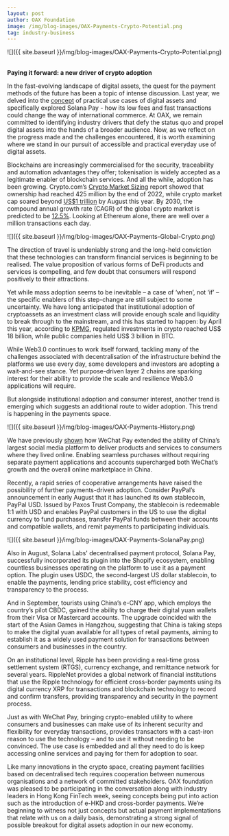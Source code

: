 ```yaml
---
layout: post
author: OAX Foundation
image: /img/blog-images/OAX-Payments-Crypto-Potential.png
tag: industry-business
---
```


![]({{ site.baseurl }}/img/blog-images/OAX-Payments-Crypto-Potential.png)

<br><b>Paying it forward: a new driver of crypto adoption</b>

In the fast-evolving landscape of digital assets, the quest for the payment methods of the future has been a topic of intense discussion. Last year, we delved into the <a href="https://www.oax.org/2022/03/17/Payments-of-The-Future.html">concept</a> of practical use cases of digital assets and specifically explored Solana Pay - how its low fees and fast transactions could change the way of international commerce. At OAX, we remain committed to identifying industry drivers that defy the status quo and propel digital assets into the hands of a broader audience. Now, as we reflect on the progress made and the challenges encountered, it is worth examining where we stand in our pursuit of accessible and practical everyday use of digital assets.

Blockchains are increasingly commercialised for the security, traceability and automation advantages they offer; tokenisation is widely accepted as a legitimate enabler of blockchain services. And all the while, adoption has been growing.  Crypto.com’s <a href="https://news.bitcoin.com/report-crypto-adoption-hits-new-milestones-global-crypto-owners-reached-425-million-in-2022/">Crypto Market Sizing</a> report showed that ownership had reached 425 million by the end of 2022, while crypto market cap soared beyond <a href="https://coinmarketcap.com/">US$1 trillion</a> by August this year.  By 2030, the compound annual growth rate (CAGR) of the global crypto market is predicted to be <a href="https://www.grandviewresearch.com/industry-analysis/cryptocurrency-market-report">12.5%</a>. Looking at Ethereum alone, there are well over a million transactions each day. 

![]({{ site.baseurl }}/img/blog-images/OAX-Payments-Global-Crypto.png)

The direction of travel is undeniably strong and the long-held conviction that these technologies can transform financial services is beginning to be realised. The value proposition of various forms of DeFi products and services is compelling, and few doubt that consumers will respond positively to their attractions. 

Yet while mass adoption seems to be inevitable – a case of ‘when’, not ‘if’ – the specific enablers of this step-change are still subject to some uncertainty. We have long anticipated that institutional adoption of cryptoassets as an investment class will provide enough scale and liquidity to break through to the mainstream, and this has started to happen:  by April this year, according to <a href="https://assets.kpmg.com/content/dam/kpmg/ca/pdf/2023/03/ca-navigating-institutional-adoption-of-cryptoassets-en.pdf">KPMG</a>, regulated investments in crypto reached US$ 18 billion, while public companies held US$ 3 billion in BTC. 

While Web3.0 continues to work itself forward, tackling many of the challenges associated with decentralisation of the infrastructure behind the platforms we use every day, some developers and investors are adopting a wait-and-see stance. Yet purpose-driven layer 2 chains are sparking interest for their ability to provide the scale and resilience Web3.0 applications will require. 

But alongside institutional adoption and consumer interest, another trend is emerging which suggests an additional route to wider adoption. This trend is happening in the payments space. 

![]({{ site.baseurl }}/img/blog-images/OAX-Payments-History.png)

We have previously <a href="https://www.oax.org/2023/08/23/Considering-the-Importance-of-Consumer-Feedback-in-Driving-Innovation.html">shown</a> how WeChat Pay extended the ability of China’s largest social media platform to deliver products and services to consumers where they lived online. Enabling seamless purchases without requiring separate payment applications and accounts supercharged both WeChat’s growth and the overall online marketplace in China. 

Recently, a rapid series of cooperative arrangements have raised the possibility of further payments-driven adoption. Consider PayPal’s announcement in early August that it has launched its own stablecoin, PayPal USD. Issued by Paxos Trust Company, the stablecoin is redeemable 1:1 with USD and enables PayPal customers in the US to use the digital currency to fund purchases, transfer PayPal funds between their accounts and compatible wallets, and remit payments to participating individuals.  

![]({{ site.baseurl }}/img/blog-images/OAX-Payments-SolanaPay.png)

Also in August, Solana Labs' decentralised payment protocol, Solana Pay, successfully incorporated its plugin into the Shopify ecosystem, enabling countless businesses operating on the platform to use it as a payment option. The plugin uses USDC, the second-largest US dollar stablecoin, to enable the payments, lending price stability, cost efficiency and transparency to the process. 

And in September, tourists using China’s e-CNY app, which employs the country’s pilot CBDC, gained the ability to charge their digital yuan wallets from their Visa or Mastercard accounts. The upgrade coincided with the start of the Asian Games in Hangzhou, suggesting that China is taking steps to make the digital yuan available for all types of retail payments, aiming to establish it as a widely used payment solution for transactions between consumers and businesses in the country. 

On an institutional level, Ripple has been providing a real-time gross settlement system (RTGS), currency exchange, and remittance network for several years. RippleNet provides a global network of financial institutions that use the Ripple technology for efficient cross-border payments using its digital currency XRP for transactions and blockchain technology to record and confirm transfers, providing transparency and security in the payment process.

Just as with WeChat Pay, bringing crypto-enabled utility to where consumers and businesses can make use of its inherent security and flexibility for everyday transactions, provides transactors with a cast-iron reason to use the technology – and to use it without needing to be convinced. The use case is embedded and all they need to do is keep accessing online services and paying for them for adoption to soar. 

Like many innovations in the crypto space, creating payment facilities based on decentralised tech requires cooperation between numerous organisations and a network of committed stakeholders. OAX foundation was pleased to be participating in the conversation along with industry leaders in Hong Kong FinTech week, seeing concepts being put into action such as the introduction of e-HKD and cross-border payments. We’re beginning to witness not just concepts but actual payment implementations that relate with us on a daily basis, demonstrating a strong signal of possible breakout for digital assets adoption in our new economy. 



